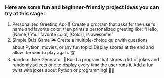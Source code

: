 ### Here are some fun and beginner-friendly project ideas you can try at this stage:

1. Personalized Greeting App 👋
Create a program that asks for the user’s name and favorite color, then prints a personalized greeting like: “Hello, [Name]! Your favorite color, [Color], is awesome!”
2. Simple Quiz Game 🎮
Create a multiple-choice quiz with questions about Python, movies, or any fun topic! Display scores at the end and allow the user to play again. 🏆
3. Random Joke Generator 🤣
Build a program that stores a list of jokes and randomly selects one to display every time the user runs it. Add a fun twist with jokes about Python or programming! 🐍💡